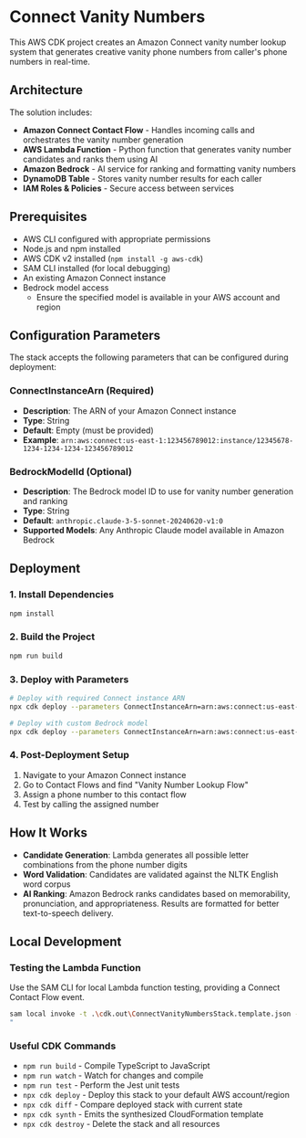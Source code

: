# Connect Vanity Numbers

This AWS CDK project creates an Amazon Connect vanity number lookup system that generates creative vanity phone numbers from caller's phone numbers in real-time.

## Architecture

The solution includes:
- **Amazon Connect Contact Flow** - Handles incoming calls and orchestrates the vanity number generation
- **AWS Lambda Function** - Python function that generates vanity number candidates and ranks them using AI
- **Amazon Bedrock** - AI service for ranking and formatting vanity numbers
- **DynamoDB Table** - Stores vanity number results for each caller
- **IAM Roles & Policies** - Secure access between services


## Prerequisites

- AWS CLI configured with appropriate permissions
- Node.js and npm installed
- AWS CDK v2 installed (`npm install -g aws-cdk`)
- SAM CLI installed (for local debugging)
- An existing Amazon Connect instance
- Bedrock model access
    - Ensure the specified model is available in your AWS account and region


## Configuration Parameters

The stack accepts the following parameters that can be configured during deployment:

### ConnectInstanceArn (Required)
- **Description**: The ARN of your Amazon Connect instance
- **Type**: String
- **Default**: Empty (must be provided)
- **Example**: `arn:aws:connect:us-east-1:123456789012:instance/12345678-1234-1234-1234-123456789012`

### BedrockModelId (Optional)
- **Description**: The Bedrock model ID to use for vanity number generation and ranking
- **Type**: String
- **Default**: `anthropic.claude-3-5-sonnet-20240620-v1:0`
- **Supported Models**: Any Anthropic Claude model available in Amazon Bedrock


## Deployment

### 1. Install Dependencies
```bash
npm install
```

### 2. Build the Project
```bash
npm run build
```

### 3. Deploy with Parameters
```bash
# Deploy with required Connect instance ARN
npx cdk deploy --parameters ConnectInstanceArn=arn:aws:connect:us-east-1:123456789012:instance/your-instance-id

# Deploy with custom Bedrock model
npx cdk deploy --parameters ConnectInstanceArn=arn:aws:connect:us-east-1:123456789012:instance/your-instance-id --parameters BedrockModelId=anthropic.claude-3-haiku-20240307-v1:0
```

### 4. Post-Deployment Setup
1. Navigate to your Amazon Connect instance
2. Go to Contact Flows and find "Vanity Number Lookup Flow"
3. Assign a phone number to this contact flow
4. Test by calling the assigned number

## How It Works

-  **Candidate Generation**: Lambda generates all possible letter combinations from the phone number digits
- **Word Validation**: Candidates are validated against the NLTK English word corpus
- **AI Ranking**: Amazon Bedrock ranks candidates based on memorability, pronunciation, and appropriateness. Results are formatted for better text-to-speech delivery.

## Local Development

### Testing the Lambda Function
Use the SAM CLI for local Lambda function testing, providing a Connect Contact Flow event.

```bash
sam local invoke -t .\cdk.out\ConnectVanityNumbersStack.template.json -e .\vanity-number-lambda\event.json --profile personal     
"
```

### Useful CDK Commands

* `npm run build`   - Compile TypeScript to JavaScript
* `npm run watch`   - Watch for changes and compile
* `npm run test`    - Perform the Jest unit tests
* `npx cdk deploy`  - Deploy this stack to your default AWS account/region
* `npx cdk diff`    - Compare deployed stack with current state
* `npx cdk synth`   - Emits the synthesized CloudFormation template
* `npx cdk destroy` - Delete the stack and all resources
